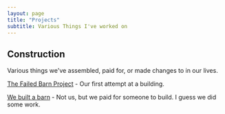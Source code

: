 ```yaml
---
layout: page
title: "Projects"
subtitle: Various Things I've worked on
---
```


## Construction

Various things we've assembled, paid for, or made changes to in our lives.

[The Failed Barn Project](/projects/barn1/) - Our first attempt at a building.

[We built a barn](/projects/barn2/) - Not us, but we paid for someone to build. I guess we did some work.
